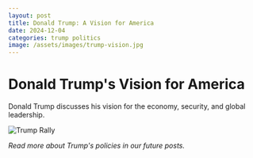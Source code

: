 ```yaml
---
layout: post
title: Donald Trump: A Vision for America
date: 2024-12-04
categories: trump politics
image: /assets/images/trump-vision.jpg
---
```


# Donald Trump's Vision for America

Donald Trump discusses his vision for the economy, security, and global leadership.

![Trump Rally](https://via.placeholder.com/600x300)

_Read more about Trump's policies in our future posts._
